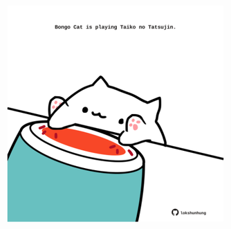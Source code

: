 <!-- built at 15/10/2021, 01:51:49 UTC -->
<p align="center">
  <img width="500" height="500" src="./ReadmeImage.svg">
</p>
